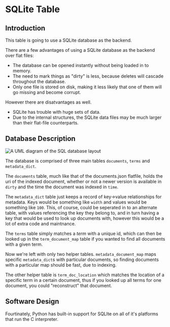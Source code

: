 SQLite Table
============

Introduction
------------
This table is going to use a SQLite database as the backend.

There are a few advantages of using a SQLite database as the backend
over flat files:

*	The database can be opened instantly without being loaded in to
	memory.
*	The need to mark things as "dirty" is less, because deletes will
	cascade throughout the database.
*	Only one file is stored on disk, making it less likely that one of
	them will go missing and become corrupt.

However there are disatvantages as well.

*	SQLite has trouble with huge sets of data.
*	Due to the internal structures, the SQLite data files may be much larger than their flat-file counterparts.


Database Description
--------------------
![A UML diagram of the SQL database layout](https://raw.github.com/joehms22/fts-book/master/Illustrations/sqlite_database.png)

The database is comprised of three main tables `documents`, `terms` and
`metadata_dict`.

The `documents` table, much like that of the documents.json flatfile,
holds the uri of the indexed document, whether or not a newer version
is available in `dirty` and the time the document was indexed in `time`.

The `metadata_dict` table just keeps a record of key->value
relationships for metadata. Keys would be something like `width` and
values would be something like `100`. This, of course, could be
seperated in to an alternate table, with values referencing the key they
belong to, and in turn having a key that would be used to look up
documents with, however this would be a lot of extra code and maintnance.

The `terms` table simply matches a _term_ with a unique id, which can
then be looked up in the `term_document_map` table if you wanted to find
all documents with a given term.

Now we're left with only two helper tables. `metadata_document_map`
maps specific `metadata_dict`s with particular documents, so finding
documents with a particular map should be fast, due to indexing.

The other helper table is `term_doc_location` which matches the
location of a specific term in a certain document, thus if you looked up
all terms for one document, you could "reconstruct" that document.

Software Design
---------------

Fourtinately, Python has built-in support for SQLIte on all of it's
platforms that run the C interpreter. 
